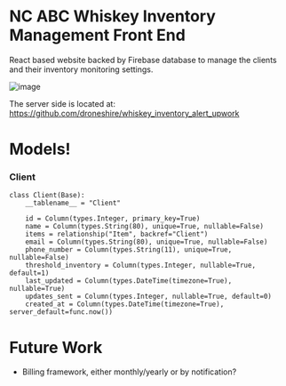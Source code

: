 # NC ABC Whiskey Inventory Management Front End

React based website backed by Firebase database to manage the clients and their inventory monitoring settings.

![image](https://user-images.githubusercontent.com/2355438/235330489-10ffd609-eb55-4dd1-bc58-a194993b72fe.png)

The server side is located at: https://github.com/droneshire/whiskey_inventory_alert_upwork

# Models!

### Client
```
class Client(Base):
    __tablename__ = "Client"

    id = Column(types.Integer, primary_key=True)
    name = Column(types.String(80), unique=True, nullable=False)
    items = relationship("Item", backref="Client")
    email = Column(types.String(80), unique=True, nullable=False)
    phone_number = Column(types.String(11), unique=True, nullable=False)
    threshold_inventory = Column(types.Integer, nullable=True, default=1)
    last_updated = Column(types.DateTime(timezone=True), nullable=True)
    updates_sent = Column(types.Integer, nullable=True, default=0)
    created_at = Column(types.DateTime(timezone=True), server_default=func.now())
```

# Future Work

- Billing framework, either monthly/yearly or by notification?
